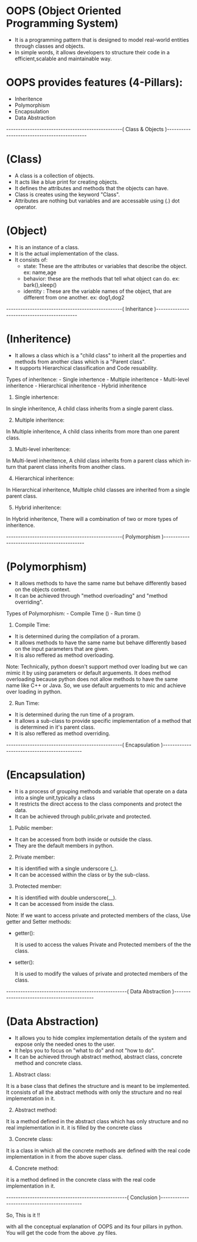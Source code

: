 # OOPS (Object Oriented Programming System) 

- It is a programming pattern that is designed to model real-world entities through classes and objects.
- In simple words, it allows developers to structure their code in a efficient,scalable and maintainable way.

# OOPS provides features (4-Pillars):
 - Inheritence
 - Polymorphism
 - Encapsulation
 - Data Abstraction

-------------------------------------------------( Class & Objects )--------------------------------------------

# (Class)
- A class is a collection of objects.
- It acts like a blue print for creating objects.
- It defines the attributes and methods that the objects can have.
- Class is creates using the keyword "Class".
- Attributes are nothing but variables and are accessable using (.) dot operator.

# (Object)
- It is an instance of a class.
- It is the actual implementation of the class.
- It consists of:
   - state: These are the attributes or variables that describe the object. ex: name,age
   - behavior: these are the methods that tell what object can do. ex: bark(),sleep()
   - identity : These are the variable names of the object, that are different from one another. ex: dog1,dog2
  

-------------------------------------------------( Inheritance )--------------------------------------------

# (Inheritence)
- It allows a class which is a "child class" to inherit all the properties and methods from another class which is a "Parent class".
- It supports Hierarchical classification and Code resuability.

Types of inheritence:
      - Single inhertence
      - Multiple inheritence
      - Multi-level inheritence
      - Hierarchical inheritence
      - Hybrid inheritence

1. Single inhertence:

 In single inheritence, A child class inherits from a single parent class.

2. Multiple inheritence:

In Multiple inheritence, A child class inherits from more than one parent class.

3. Multi-level inheritence:

In Multi-level inheritence, A child class inherits from a parent class which in-turn that parent class inherits from another class.

4. Hierarchical inheritence:

In Hierarchical inheritence, Multiple child classes are inherited from a single parent class.

5. Hybrid inheritence:

In Hybrid inheritence, There will a combination of two or more types of inheritence.

-------------------------------------------------( Polymorphism )--------------------------------------------

# (Polymorphism)
- It allows methods to have the same name but behave differently based on the objects context.
- It can be achieved through "method overloading" and "method overriding".

Types of Polymorphism:
      - Compile Time ()
      - Run time ()

1.  Compile Time:

- It is determined during the compilation of a proram.
- It allows methods to have the same name but behave differently based on the input parameters that are given.
- It is also reffered as method overloading.

Note: Technically, python doesn't support method over loading  but we can mimic it by using parameters or default arguements.
      It does method overloading because python does not allow methods to have the same name like C++ or Java.
      So, we use default arguements to mic and achieve over loading in python.

2. Run Time:

- It is determined during the run time of a program.
- It allows a sub-class to provide specific implementation of a method that is determined in it's parent class.
- It is also reffered as method overriding.

-------------------------------------------------( Encapsulation )--------------------------------------------

# (Encapsulation)
- It is a process of grouping methods and variable that operate on a data into a single unit,typically a class
- It restricts the direct access to the class components and protect the data.
- It can be achieved through public,private and protected.

1. Public member:
- It can be accessed from both inside or outside the class.
- They are the default members in python.

2. Private member:
- It is identified with a single underscore (_).
- It  can be accessed within the class or by the sub-class.

3. Protected member:
- It is identified with double underscore(__).
- It can be accessed from inside the class.

Note: If we want to access private and protected members of the class, Use getter and Setter methods:

- getter():

  It is used to access the values Private and Protected members of the the class.

- setter():

  It is used to modify the values of private and protected members of the class.

---------------------------------------------------( Data Abstraction )--------------------------------------------

# (Data Abstraction)
- It allows you to hide complex implementation details of the system and expose only the needed ones to the user.
- It helps you to focus on "what to do" and not "how to do".
- It can be achieved through abstract method, abstract class, concrete method and concrete class.

1. Abstract class:

It is a base class that defines the structure and is meant to be implemented.
It consists of all the abstract methods with only the structure and no real implementation in it.

2. Abstract method:

It is a method defined in the abstract class which has only structure and no real implementation in it.
it is filled by the concrete class

3. Concrete class:

It is a class in which all the concrete methods are defined with the real code implementation in it from the above super class.

4. Concrete method:

it is a method defined in the concrete class with the real code implementation in it.



---------------------------------------------------( Conclusion )--------------------------------------------

So, This is it !!

with all the conceptual explanation of OOPS and its four pillars in python.
You will get the code from the above .py files.
















